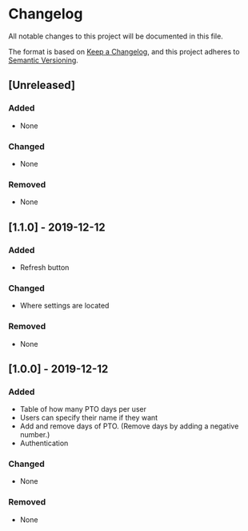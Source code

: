 # Changelog
All notable changes to this project will be documented in this file.

The format is based on [Keep a Changelog](https://keepachangelog.com/en/1.0.0/),
and this project adheres to [Semantic Versioning](https://semver.org/spec/v2.0.0.html).

## [Unreleased]
### Added
- None

### Changed
- None

### Removed
- None

## [1.1.0] - 2019-12-12
### Added
- Refresh button

### Changed
- Where settings are located

### Removed
- None

## [1.0.0] - 2019-12-12
### Added
- Table of how many PTO days per user
- Users can specify their name if they want
- Add and remove days of PTO. (Remove days by adding a negative number.)
- Authentication

### Changed
- None

### Removed
- None